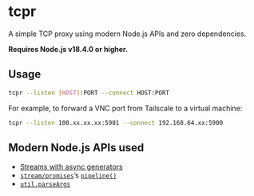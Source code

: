 # tcpr

A simple TCP proxy using modern Node.js APIs and zero dependencies.

**Requires Node.js v18.4.0 or higher.**

## Usage

```sh
tcpr --listen [HOST]:PORT --connect HOST:PORT
```

For example, to forward a VNC port from Tailscale to a virtual machine:

```sh
tcpr --listen 100.xx.xx.xx:5901 --connect 192.168.64.xx:5900
```

## Modern Node.js APIs used

- [Streams with async generators](https://2ality.com/2019/11/nodejs-streams-async-iteration.html)
- [`stream/promises`](https://nodejs.org/api/stream.html#streams-promises-api)’s [`pipeline()`](https://nodejs.org/api/stream.html#streampipelinestreams-callback)
- [`util.parseArgs`](https://nodejs.org/api/util.html#utilparseargsconfig)
